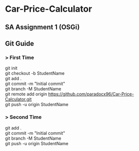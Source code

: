 ﻿# Car-Price-Calculator
 
 ## SA Assignment 1 (OSGi)
 
 ## Git Guide 
 ### > First Time
 git init  
 git checkout -b StudentName  
 git add .  
 git commit -m "Initial commit"  
 git branch -M StudentName  
 git remote add origin https://github.com/paradocx96/Car-Price-Calculator.git  
 git push -u origin StudentName  
 
 ### > Second Time  
 git add .  
 git commit -m "Initial commit"  
 git branch -M StudentName  
 git push -u origin StudentName  
